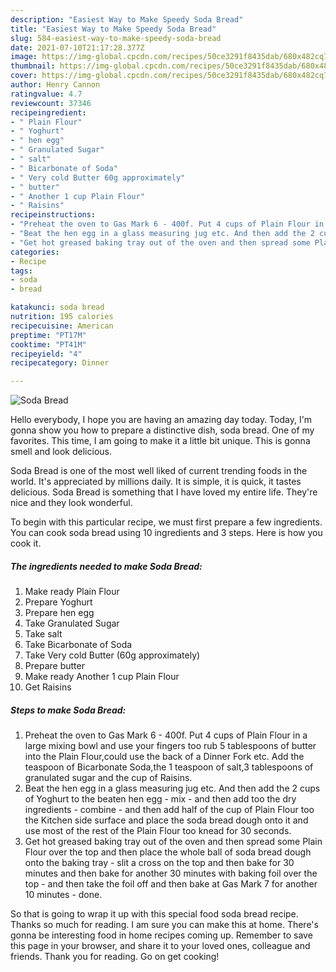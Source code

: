 ```yaml
---
description: "Easiest Way to Make Speedy Soda Bread"
title: "Easiest Way to Make Speedy Soda Bread"
slug: 584-easiest-way-to-make-speedy-soda-bread
date: 2021-07-10T21:17:28.377Z
image: https://img-global.cpcdn.com/recipes/50ce3291f8435dab/680x482cq70/soda-bread-recipe-main-photo.jpg
thumbnail: https://img-global.cpcdn.com/recipes/50ce3291f8435dab/680x482cq70/soda-bread-recipe-main-photo.jpg
cover: https://img-global.cpcdn.com/recipes/50ce3291f8435dab/680x482cq70/soda-bread-recipe-main-photo.jpg
author: Henry Cannon
ratingvalue: 4.7
reviewcount: 37346
recipeingredient:
- " Plain Flour"
- " Yoghurt"
- " hen egg"
- " Granulated Sugar"
- " salt"
- " Bicarbonate of Soda"
- " Very cold Butter 60g approximately"
- " butter"
- " Another 1 cup Plain Flour"
- " Raisins"
recipeinstructions:
- "Preheat the oven to Gas Mark 6 - 400f. Put 4 cups of Plain Flour in a large mixing bowl and use your fingers too rub 5 tablespoons of butter into the Plain Flour,could use the back of a Dinner Fork etc. Add the teaspoon of Bicarbonate Soda,the 1 teaspoon of salt,3 tablespoons of granulated sugar and the cup of Raisins."
- "Beat the hen egg in a glass measuring jug etc. And then add the 2 cups of Yoghurt to the beaten hen egg - mix - and then add too the dry ingredients - combine - and then add half of the cup of Plain Flour too the Kitchen side surface and place the soda bread dough onto it and use most of the rest of the Plain Flour too knead for 30 seconds."
- "Get hot greased baking tray out of the oven and then spread some Plain Flour over the top and then place the whole ball of soda bread dough onto the baking tray - slit a cross on the top and then bake for 30 minutes and then bake for another 30 minutes with baking foil over the top - and then take the foil off and then bake at Gas Mark 7 for another 10 minutes - done."
categories:
- Recipe
tags:
- soda
- bread

katakunci: soda bread 
nutrition: 195 calories
recipecuisine: American
preptime: "PT17M"
cooktime: "PT41M"
recipeyield: "4"
recipecategory: Dinner

---
```



![Soda Bread](https://img-global.cpcdn.com/recipes/50ce3291f8435dab/680x482cq70/soda-bread-recipe-main-photo.jpg)

Hello everybody, I hope you are having an amazing day today. Today, I'm gonna show you how to prepare a distinctive dish, soda bread. One of my favorites. This time, I am going to make it a little bit unique. This is gonna smell and look delicious.

Soda Bread is one of the most well liked of current trending foods in the world. It's appreciated by millions daily. It is simple, it is quick, it tastes delicious. Soda Bread is something that I have loved my entire life. They're nice and they look wonderful.




To begin with this particular recipe, we must first prepare a few ingredients. You can cook soda bread using 10 ingredients and 3 steps. Here is how you cook it.

<!--inarticleads1-->

##### The ingredients needed to make Soda Bread:

1. Make ready  Plain Flour
1. Prepare  Yoghurt
1. Prepare  hen egg
1. Take  Granulated Sugar
1. Take  salt
1. Take  Bicarbonate of Soda
1. Take  Very cold Butter (60g approximately)
1. Prepare  butter
1. Make ready  Another 1 cup Plain Flour
1. Get  Raisins




<!--inarticleads2-->

##### Steps to make Soda Bread:

1. Preheat the oven to Gas Mark 6 - 400f. Put 4 cups of Plain Flour in a large mixing bowl and use your fingers too rub 5 tablespoons of butter into the Plain Flour,could use the back of a Dinner Fork etc. Add the teaspoon of Bicarbonate Soda,the 1 teaspoon of salt,3 tablespoons of granulated sugar and the cup of Raisins.
1. Beat the hen egg in a glass measuring jug etc. And then add the 2 cups of Yoghurt to the beaten hen egg - mix - and then add too the dry ingredients - combine - and then add half of the cup of Plain Flour too the Kitchen side surface and place the soda bread dough onto it and use most of the rest of the Plain Flour too knead for 30 seconds.
1. Get hot greased baking tray out of the oven and then spread some Plain Flour over the top and then place the whole ball of soda bread dough onto the baking tray - slit a cross on the top and then bake for 30 minutes and then bake for another 30 minutes with baking foil over the top - and then take the foil off and then bake at Gas Mark 7 for another 10 minutes - done.




So that is going to wrap it up with this special food soda bread recipe. Thanks so much for reading. I am sure you can make this at home. There's gonna be interesting food in home recipes coming up. Remember to save this page in your browser, and share it to your loved ones, colleague and friends. Thank you for reading. Go on get cooking!
